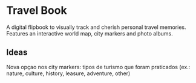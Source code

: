 # Travel Book

A digital flipbook to visually track and cherish personal travel memories. Features an interactive world map, city markers and photo albums.

## Ideas

Nova opçao nos city markers: tipos de turismo que foram praticados (ex.: nature, culture, history, leasure, adventure, other)
